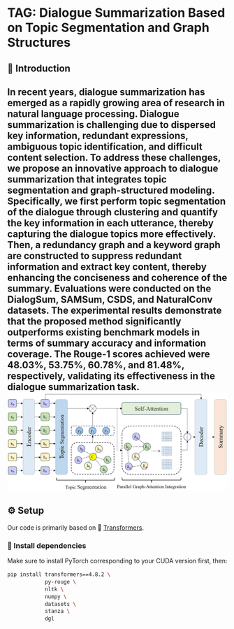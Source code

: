 
# TAG: Dialogue Summarization Based on Topic Segmentation and Graph Structures


## 📌 Introduction
In recent years, dialogue summarization has emerged as a rapidly growing area of research in natural language processing. Dialogue summarization is challenging due to dispersed key information, redundant expressions, ambiguous topic identification, and difficult content selection. 
To address these challenges, we propose an innovative approach to dialogue summarization that integrates topic segmentation and graph-structured modeling. Specifically, we first perform topic segmentation of the dialogue through clustering and quantify the key information in each utterance, thereby capturing the dialogue topics more effectively. Then, a redundancy graph and a keyword graph are constructed to suppress redundant information and extract key content, thereby enhancing the conciseness and coherence of the summary. Evaluations were conducted on the DialogSum, SAMSum, CSDS, and NaturalConv datasets. The experimental results demonstrate that the proposed method significantly outperforms existing benchmark models in terms of summary accuracy and information coverage. The Rouge-1 scores achieved were 48.03%, 53.75%, 60.78%, and 81.48%, respectively, validating its effectiveness in the dialogue summarization task.
![Model Architecture](model.png)
---

## ⚙️ Setup

Our code is primarily based on 🤗 [Transformers](https://github.com/huggingface/transformers).

### 🧩 Install dependencies

Make sure to install PyTorch corresponding to your CUDA version first, then:

```bash
pip install transformers==4.8.2 \
            py-rouge \
            nltk \
            numpy \
            datasets \
            stanza \
            dgl
